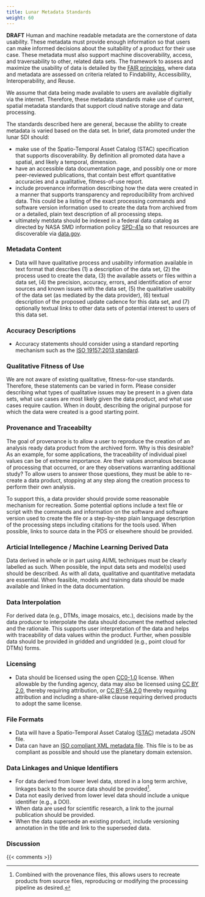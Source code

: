 ```yaml
---
title: Lunar Metadata Standards
weight: 60
---
```


**DRAFT**
Human and machine readable metadata are the cornerstone of data usability. These metadata must provide enough information so that users can make informed decisions about the suitability of a product for their use case. These metadata must also support machine discoverability, access, and traversability to other, related data sets. The framework to assess and maximize  the usability of data is detailed by the [FAIR principles](https://www.go-fair.org/fair-principles/), where data and metadata are assessed on criteria related to Findability, Accessibility, Interoperability, and Reuse. 

We assume that data being made available to users are available digitially via the internet. Therefore, these metadata standards make use of current, spatial metadata standards that support cloud native storage and data processing.

The standards described here are general, because the ability to create metadata is varied based on the data set. In brief, data promoted under the lunar SDI should:

- make use of the Spatio-Temporal Asset Catalog (STAC) specification that supports discoverability. By definition all promoted data have a spatial, and likely a temporal, dimension. 
- have an accessible data documentation page, and possibly one or more peer-reviewed publications, that contain best effort quantitative accuracies and a qualitative, fitness-of-use report.
- include provenance information describing how the data were created in a manner that supports transparency and reproducibility from archived data. This could be a listing of the exact processing commands and software version information used to create the data from archived from or a detailed, plain text description of all processing steps.
- ultimately metdata should be indexed in a federal data catalog as directed by NASA SMD information policy [SPD-41a](https://smd-cms.nasa.gov/wp-content/uploads/2023/08/smd-information-policy-spd-41a.pdf) so that resources are discoverable via [data.gov](https://data.gov/).

### Metadata Content
- Data will have qualitative process and usability information available in text format that describes (1) a description of the data set, (2) the process used to create the data, (3) the available assets or files within a data set, (4) the precision, accuracy, errors, and identification of error sources and known issues with the data set, (5) the qualitative usability of the data set (as mediated by the data provider), (6) textual description of the proposed update cadence for this data set, and (7) optionally textual links to other data sets of potential interest to users of this data set.

### Accuracy Descriptions
- Accuracy statements should consider using a standard reporting mechanism such as the [ISO 19157:2013 standard](https://wiki.icaci.org/index.php?title=ISO_19157:2013_Geographic_information_-_Data_quality). 

### Qualitative Fitness of Use 
We are not aware of existing qualitative, fitness-for-use standards. Therefore, these statements can be varied in form. Please consider describing what types of qualitative issues may be present in a given data sets, what use cases are most likely given the data product, and what use cases require caution. When in doubt, describing the original purpose for which the data were created is a good starting point.

### Provenance and Traceabilty
The goal of provenance is to allow a user to reproduce the creation of an analysis ready data product from the archived form. Why is this desirable? As an example, for some applications, the traceability of individual pixel values can be of extreme importance. Are their values anomalous because of processing that occurred, or are they observations warranting additional study? To allow users to answer those questions, they must be able to re-create a data product, stopping at any step along the creation process to perform their own analysis.

To support this, a data provider should provide some reasonable mechanism for recreation. Some potential options include a text file or script with the commands and information on the software and software version used to create the file or a step-by-step plain language description of the processing steps including citations for the tools used. When possible, links to source data in the PDS or elsewhere should be provided.

### Articial Intellegence / Machine Learning Derived Data
Data derived in whole or in part using AI/ML techniques must be clearly labelled as such. When possible, the input data sets and model(s) used should be described. As with all data, qualitative and quantitative metadata are essential. When feasible, models and training data should be made available and linked in the data documentation.

### Data Interpolation
For derived data (e.g., DTMs, image mosaics, etc.), decisions made by the data producer to interpolate the data should document the method selected and the rationale. This supports user interpretation of the data and helps with traceability of data values within the product. Further, when possible data should be provided in gridded and ungridded (e.g., point cloud for DTMs) forms.

### Licensing
- Data should be licensed using the open [CC0-1.0](https://creativecommons.org/publicdomain/zero/1.0/) license. When allowable by the funding agency, data may also be licensed using [CC BY 2.0](https://creativecommons.org/licenses/by/2.0/), thereby requiring attribution, or [CC BY-SA 2.0](https://creativecommons.org/licenses/by-sa/2.0/) thereby requiring attribution and including a share-alike clause requiring derived products to adopt the same license.

### File Formats
- Data will have a Spatio-Temporal Asset Catalog ([STAC](https://www.google.com/search?client=safari&rls=en&q=spatio-temporal+asset+catalog&ie=UTF-8&oe=UTF-8)) metadata JSON file.
- Data can have an [ISO compliant XML metadata file](https://wiki.icaci.org/index.php?title=ISO_19157:2013_Geographic_information_-_Data_quality). This file is to be as compliant as possible and should use the planetary domain extension.

### Data Linkages and Unique Identifiers
- For data derived from lower level data, stored in a long term archive, linkages back to the source data should be provided[^1].
- Data not easily derived from lower level data should include a unique identifier (e.g., a DOI).
- When data are used for scientific research, a link to the journal publication should be provided.
- When the data supersede an existing product, include versioning annotation in the title and link to the superseded data.

### Discussion

{{< comments >}}

[^1]: Combined with the provenance files, this allows users to recreate products from source files, reproducing or modifying the processing pipeline as desired.
